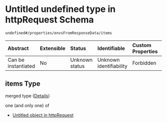 # Untitled undefined type in httpRequest Schema

```txt
undefined#/properties/envsFromResponseData/items
```



| Abstract            | Extensible | Status         | Identifiable            | Custom Properties | Additional Properties | Access Restrictions | Defined In                                                                         |
| :------------------ | :--------- | :------------- | :---------------------- | :---------------- | :-------------------- | :------------------ | :--------------------------------------------------------------------------------- |
| Can be instantiated | No         | Unknown status | Unknown identifiability | Forbidden         | Allowed               | none                | [httpRequest\_v2.schema.json\*](httpRequest_v2.schema.json "open original schema") |

## items Type

merged type ([Details](httprequest_v2-properties-envsfromresponsedata-items.md))

one (and only one) of

*   [Untitled object in httpRequest](httprequest_v2-properties-envsfromresponsedata-items-oneof-0.md "check type definition")
